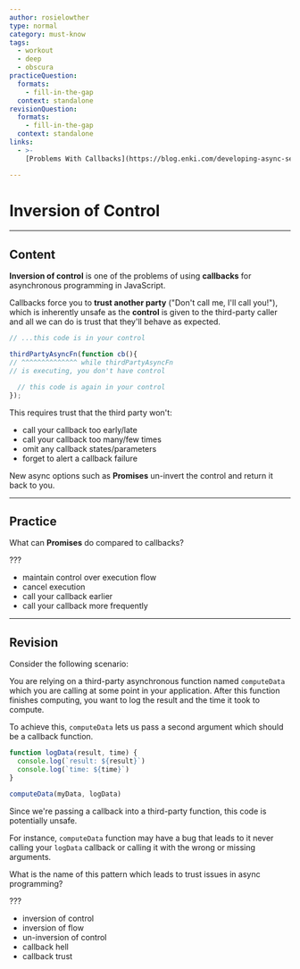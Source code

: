 ```yaml
---
author: rosielowther
type: normal
category: must-know
tags:
  - workout
  - deep
  - obscura
practiceQuestion:
  formats:
    - fill-in-the-gap
  context: standalone
revisionQuestion:
  formats:
    - fill-in-the-gap
  context: standalone
links:
  - >-
    [Problems With Callbacks](https://blog.enki.com/developing-async-sense-in-javascript-1cc8e4720191?gi=228832b1aeb7){article}

---
```


# Inversion of Control


---

## Content

**Inversion of control** is one of the problems of using **callbacks** for asynchronous programming in JavaScript.

Callbacks force you to **trust another party** ("Don't call me, I'll call you!"), which is inherently unsafe as the **control** is given to the third-party caller and all we can do is trust that they'll behave as expected.

```javascript
// ...this code is in your control

thirdPartyAsyncFn(function cb(){
// ^^^^^^^^^^^^^^ while thirdPartyAsyncFn
// is executing, you don't have control

  // this code is again in your control
});
```

This requires trust that the third party won't:
- call your callback too early/late
- call your callback too many/few times
- omit any callback states/parameters
- forget to alert a callback failure

New async options such as **Promises** un-invert the control and return it back to you.

---

## Practice

What can **Promises** do compared to callbacks?

???

- maintain control over execution flow
- cancel execution
- call your callback earlier
- call your callback more frequently

---

## Revision

Consider the following scenario:

You are relying on a third-party asynchronous function named `computeData` which you are calling at some point in your application. After this function finishes computing, you want to log the result and the time it took to compute. 

To achieve this, `computeData` lets us pass a second argument which should be a callback function.

```javascript
function logData(result, time) {
  console.log(`result: ${result}`)
  console.log(`time: ${time}`)
}

computeData(myData, logData)
```

Since we're passing a callback into a third-party function, this code is potentially unsafe. 

For instance, `computeData` function may have a bug that leads to it never calling your `logData` callback or calling it with the wrong or missing arguments.

What is the name of this pattern which leads to trust issues in async programming?

???

- inversion of control
- inversion of flow
- un-inversion of control
- callback hell
- callback trust
 
